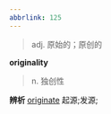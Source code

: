 ```yaml
---
abbrlink: 125
---
```

>adj. 原始的；原创的

**originality**
> n. 独创性

**辨析**
[originate](originate.md) 起源;发源;